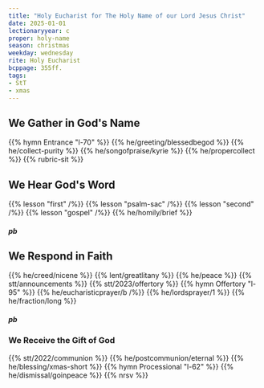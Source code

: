 ```yaml
---
title: "Holy Eucharist for The Holy Name of our Lord Jesus Christ"
date: 2025-01-01
lectionaryyear: c
proper: holy-name
season: christmas
weekday: wednesday
rite: Holy Eucharist
bcppage: 355ff.
tags:
- StT
- xmas
---
```

## We Gather in God's Name
{{% hymn Entrance "l-70" %}}
{{% he/greeting/blessedbegod %}}
{{% he/collect-purity %}}
{{% he/songofpraise/kyrie %}}
{{% he/propercollect %}}
{{% rubric-sit %}}
## We Hear God's Word
{{% lesson "first" /%}}
{{% lesson "psalm-sac" /%}}
{{% lesson "second" /%}}
{{% lesson "gospel" /%}}
{{% he/homily/brief %}}
##### pb
## We Respond in Faith
{{% he/creed/nicene %}}
{{% lent/greatlitany %}}
{{% he/peace %}}
{{% stt/announcements %}}
{{% stt/2023/offertory %}}
{{% hymn Offertory "l-95" %}}
{{% he/eucharisticprayer/b /%}}
{{% he/lordsprayer/1 %}}
{{% he/fraction/long %}}
##### pb
### We Receive the Gift of God
{{% stt/2022/communion %}}
{{% he/postcommunion/eternal %}}
{{% he/blessing/xmas-short %}}
{{% hymn Processional "l-62" %}}
{{% he/dismissal/goinpeace %}}
{{% nrsv %}}

